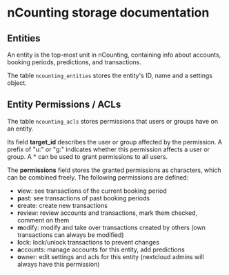 # nCounting storage documentation

## Entities

An entity is the top-most unit in nCounting, containing info about accounts, booking periods, predictions, and transactions.

The table `ncounting_entities` stores the entity's ID, name and a settings object.


## Entity Permissions / ACLs

The table `ncounting_acls` stores permissions that users or groups have on an entity.

Its field **target\_id** describes the user or group affected by the permission. A prefix of "u:" or "g:" indicates whether this permission affects a user or group. A \* can be used to grant permissions to all users.

The **permissions** field stores the granted permissions as characters, which can be combined freely. The following permissions are defined:

- **v**iew: see transactions of the current booking period
- **p**ast: see transactions of past booking periods
- **c**reate: create new transactions
- **r**eview: review accounts and transactions, mark them checked, comment on them
- **m**odify: modify and take over transactions created by others (own transactions can always be modified)
- **l**ock: lock/unlock transactions to prevent changes
- **a**ccounts: manage accounts for this entity, add predictions
- **o**wner: edit settings and acls for this entity (nextcloud admins will always have this permission)
